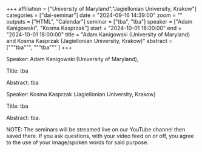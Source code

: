 +++
affiliation = ["University of Maryland","Jagiellonian University, Krakow"]
categories = ["dai-seminar"] 
date = "2024-09-16 14:39:00"
zoom = "" 
outputs = ["HTML", "Calendar"] 
seminar = ["tba", "tba"] 
speaker = ["Adam Kanigowski", "Kosma Kasprzak"] 
start = "2024-10-01 16:00:00" 
end = "2024-10-01 18:00:00" 
title = "Adam Kanigowski (University of Maryland) and Kosma Kasprzak (Jagiellonian University, Krakow)" 
abstract = ["""tba""", """tba""" ]
+++

Speaker: Adam Kanigowski (University of Maryland),

Title: tba

Abstract: tba

Speaker: Kosma Kasprzak (Jagiellonian University, Krakow) 

Title: tba

Abstract: tba.

NOTE: The seminars will be streamed live on our YouTube channel then saved there. If you ask questions, with your video feed on or off, you agree to the use of your image/spoken words for said purpose.
